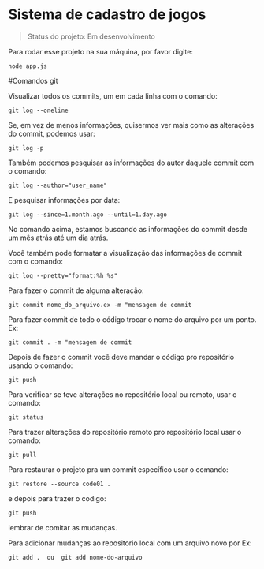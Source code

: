<h1>Sistema de cadastro de jogos</h1>

>Status do projeto: Em desenvolvimento

Para rodar esse projeto na sua máquina, por favor digite:
```
node app.js
```

#Comandos git

Visualizar todos os commits, um em cada linha com o comando:
```
git log --oneline
```
Se, em vez de menos informações, quisermos ver mais como as alterações do commit, podemos usar:
```
git log -p
```
Também podemos pesquisar as informações do autor daquele commit com o comando:
```
git log --author="user_name"
```
E pesquisar informações por data:
```
git log --since=1.month.ago --until=1.day.ago
```
No comando acima, estamos buscando as informações do commit desde um mês atrás até um dia atrás.

Você também pode formatar a visualização das informações de commit com o comando:
```
git log --pretty="format:%h %s"
```
Para fazer o commit de alguma alteração:
```
git commit nome_do_arquivo.ex -m "mensagem de commit
```
Para fazer commit de todo o código trocar o nome do arquivo por um ponto. Ex:
```
git commit . -m "mensagem de commit
```
Depois de fazer o commit você deve mandar o código pro repositório usando o comando:
```
git push
```
Para verificar se teve alterações no repositório local ou remoto, usar o comando:
```
git status
```
Para trazer alterações do repositório remoto pro repositório local usar o comando:
```
git pull
```
Para restaurar o projeto pra um commit específico usar o comando:
```
git restore --source code01 .
```
e depois para trazer o codigo:
```
git push
```
lembrar de comitar as mudanças.

Para adicionar mudanças ao repositorio local com um arquivo novo por Ex:
```
git add .  ou  git add nome-do-arquivo
```
